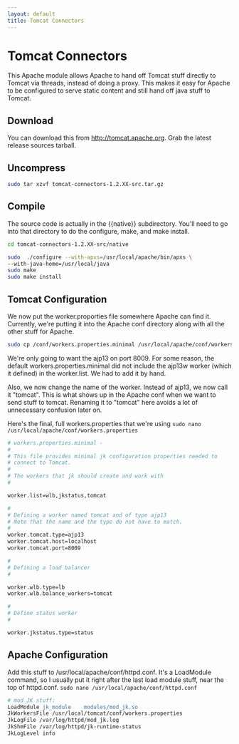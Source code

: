 ```yaml
---
layout: default
title: Tomcat Connectors
---
```

# Tomcat Connectors
This Apache module allows Apache to hand off Tomcat stuff directly to Tomcat via threads, instead of doing a proxy. This makes it easy for Apache to be configured to serve static content and still hand off java stuff to Tomcat.

## Download
You can download this from http://tomcat.apache.org.
Grab the latest release sources tarball.

## Uncompress
```bash
sudo tar xzvf tomcat-connectors-1.2.XX-src.tar.gz
```

## Compile
The source code is actually in the {{native}} subdirectory.  You'll need to go into that directory to do the configure, make, and make install.

```bash
cd tomcat-connectors-1.2.XX-src/native

sudo  ./configure --with-apxs=/usr/local/apache/bin/apxs \
--with-java-home=/usr/local/java
sudo make
sudo make install
```

## Tomcat Configuration
We now put the worker.proporties file somewhere Apache can find it. Currently, we're putting it into the Apache conf directory along with all the other stuff for Apache.

```bash
sudo cp /conf/workers.properties.minimal /usr/local/apache/conf/workers.properties
```

We're only going to want the ajp13 on port 8009. For some reason, the default workers.properties.minimal did not include the ajp13w worker (which it defined) in the worker.list. We had to add it by hand.

Also, we now change the name of the worker.  Instead of ajp13, we now call it "tomcat".  This is what shows up in the Apache conf when we want to send stuff to tomcat.  Renaming it to "tomcat" here avoids a lot of unnecessary confusion later on.

Here's the final, full workers.properties that we're using
`sudo nano /usr/local/apache/conf/workers.properties`

```apache
# workers.properties.minimal -
#
# This file provides minimal jk configuration properties needed to
# connect to Tomcat.
#
# The workers that jk should create and work with
#

worker.list=wlb,jkstatus,tomcat

#
# Defining a worker named tomcat and of type ajp13
# Note that the name and the type do not have to match.
#
worker.tomcat.type=ajp13
worker.tomcat.host=localhost
worker.tomcat.port=8009

#
# Defining a load balancer
#

worker.wlb.type=lb
worker.wlb.balance_workers=tomcat

#
# Define status worker
#

worker.jkstatus.type=status
```

## Apache Configuration
Add this stuff to /usr/local/apache/conf/httpd.conf. It's a LoadModule command, so I usually put it right after the last load module stuff, near the top of httpd.conf.
`sudo nano /usr/local/apache/conf/httpd.conf`

```apache
# mod_JK stuff:
LoadModule jk_module    modules/mod_jk.so
JkWorkersFile /usr/local/tomcat/conf/workers.properties
JkLogFile /var/log/httpd/mod_jk.log
JkShmFile /var/log/httpd/jk-runtime-status
JkLogLevel info
```
